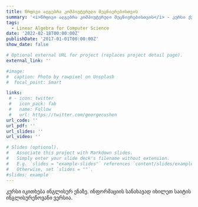 ```yaml
---
title: წრფივი ალგებრა კომპიუტერული მეცნიერებისთვის
summary: '<i>წრფივი ალგებრა კომპიუტერული მეცნიერებისთვის</i> - კურსი ქუთაისის საერთაშორისო უნივერსიტეტში.'
tags:
  - Linear Algebra for Computer Science 
date: '2022-02-18T00:00:00Z'
publishDate: '2017-01-01T00:00:00Z'
show_date: false

# Optional external URL for project (replaces project detail page).
external_link: ''

#image:
#  caption: Photo by rawpixel on Unsplash
#  focal_point: Smart

links:
 # - icon: twitter
 #   icon_pack: fab
 #   name: Follow
 #   url: https://twitter.com/georgecushen
url_code: ''
url_pdf: ''
url_slides: ''
url_video: ''

# Slides (optional).
#   Associate this project with Markdown slides.
#   Simply enter your slide deck's filename without extension.
#   E.g. `slides = "example-slides"` references `content/slides/example-slides.md`.
#   Otherwise, set `slides = ""`.
#slides: example
---
```

კურსი იკითხება ინგლისურ ენაზე. ინფორმაციის სანახავად იხილეთ საიტის ინგლისურენოვანი ვერსია.